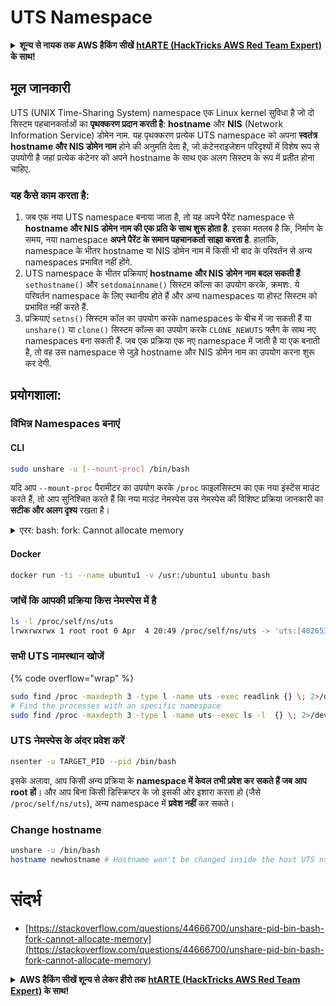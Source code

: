 # UTS Namespace

<details>

<summary><strong>शून्य से नायक तक AWS हैकिंग सीखें</strong> <a href="https://training.hacktricks.xyz/courses/arte"><strong>htARTE (HackTricks AWS Red Team Expert)</strong></a><strong> के साथ!</strong></summary>

HackTricks का समर्थन करने के अन्य तरीके:

* यदि आप चाहते हैं कि आपकी **कंपनी का विज्ञापन HackTricks में दिखाई दे** या **HackTricks को PDF में डाउनलोड करें** तो [**सब्सक्रिप्शन प्लान्स**](https://github.com/sponsors/carlospolop) देखें!
* [**आधिकारिक PEASS & HackTricks स्वैग प्राप्त करें**](https://peass.creator-spring.com)
* [**The PEASS Family**](https://opensea.io/collection/the-peass-family) की खोज करें, हमारे विशेष [**NFTs**](https://opensea.io/collection/the-peass-family) का संग्रह
* 💬 [**Discord group**](https://discord.gg/hRep4RUj7f) में **शामिल हों** या [**telegram group**](https://t.me/peass) में या **Twitter** पर 🐦 [**@carlospolopm**](https://twitter.com/carlospolopm) को **फॉलो करें**.
* **HackTricks** के [**github repos**](https://github.com/carlospolop/hacktricks) और [**HackTricks Cloud**](https://github.com/carlospolop/hacktricks-cloud) में PRs सबमिट करके अपनी हैकिंग ट्रिक्स साझा करें.

</details>

## मूल जानकारी

UTS (UNIX Time-Sharing System) namespace एक Linux kernel सुविधा है जो दो सिस्टम पहचानकर्ताओं का **पृथक्करण प्रदान करती है**: **hostname** और **NIS** (Network Information Service) डोमेन नाम. यह पृथक्करण प्रत्येक UTS namespace को अपना **स्वतंत्र hostname और NIS डोमेन नाम** होने की अनुमति देता है, जो कंटेनराइजेशन परिदृश्यों में विशेष रूप से उपयोगी है जहां प्रत्येक कंटेनर को अपने hostname के साथ एक अलग सिस्टम के रूप में प्रतीत होना चाहिए.

### यह कैसे काम करता है:

1. जब एक नया UTS namespace बनाया जाता है, तो यह अपने पैरेंट namespace से **hostname और NIS डोमेन नाम की एक प्रति के साथ शुरू होता है**. इसका मतलब है कि, निर्माण के समय, नया namespace **अपने पैरेंट के समान पहचानकर्ता साझा करता है**. हालांकि, namespace के भीतर hostname या NIS डोमेन नाम में किसी भी बाद के परिवर्तन से अन्य namespaces प्रभावित नहीं होंगे.
2. UTS namespace के भीतर प्रक्रियाएं **hostname और NIS डोमेन नाम बदल सकती हैं** `sethostname()` और `setdomainname()` सिस्टम कॉल्स का उपयोग करके, क्रमशः. ये परिवर्तन namespace के लिए स्थानीय होते हैं और अन्य namespaces या होस्ट सिस्टम को प्रभावित नहीं करते हैं.
3. प्रक्रियाएं `setns()` सिस्टम कॉल का उपयोग करके namespaces के बीच में जा सकती हैं या `unshare()` या `clone()` सिस्टम कॉल्स का उपयोग करके `CLONE_NEWUTS` फ्लैग के साथ नए namespaces बना सकती हैं. जब एक प्रक्रिया एक नए namespace में जाती है या एक बनाती है, तो वह उस namespace से जुड़े hostname और NIS डोमेन नाम का उपयोग करना शुरू कर देगी.

## प्रयोगशाला:

### विभिन्न Namespaces बनाएं

#### CLI
```bash
sudo unshare -u [--mount-proc] /bin/bash
```
यदि आप `--mount-proc` पैरामीटर का उपयोग करके `/proc` फाइलसिस्टम का एक नया इंस्टेंस माउंट करते हैं, तो आप सुनिश्चित करते हैं कि नया माउंट नेमस्पेस उस नेमस्पेस की विशिष्ट प्रक्रिया जानकारी का **सटीक और अलग दृश्य** रखता है।

<details>

<summary>एरर: bash: fork: Cannot allocate memory</summary>

जब `unshare` को `-f` विकल्प के बिना निष्पादित किया जाता है, तो एक एरर का सामना करना पड़ता है जो लिनक्स नए PID (प्रोसेस ID) नेमस्पेस को कैसे संभालता है उसके कारण होता है। मुख्य विवरण और समाधान नीचे दिए गए हैं:

1. **समस्या की व्याख्या**:
- लिनक्स कर्नेल एक प्रक्रिया को `unshare` सिस्टम कॉल का उपयोग करके नए नेमस्पेस बनाने की अनुमति देता है। हालांकि, नए PID नेमस्पेस की सृष्टि करने वाली प्रक्रिया (जिसे "unshare" प्रक्रिया कहा जाता है) नए नेमस्पेस में प्रवेश नहीं करती है; केवल उसकी चाइल्ड प्रोसेस ही करती हैं।
- `%unshare -p /bin/bash%` चलाने से `/bin/bash` `unshare` की समान प्रक्रिया में शुरू होता है। नतीजतन, `/bin/bash` और उसकी चाइल्ड प्रोसेस मूल PID नेमस्पेस में होती हैं।
- नए नेमस्पेस में `/bin/bash` की पहली चाइल्ड प्रोसेस PID 1 बन जाती है। जब यह प्रोसेस बाहर निकलती है, तो यदि कोई अन्य प्रोसेस नहीं हैं, तो यह नेमस्पेस की सफाई को ट्रिगर करती है, क्योंकि PID 1 का अनाथ प्रोसेस को गोद लेने का विशेष रोल होता है। लिनक्स कर्नेल तब उस नेमस्पेस में PID आवंटन को अक्षम कर देगा।

2. **परिणाम**:
- नए नेमस्पेस में PID 1 के बाहर निकलने से `PIDNS_HASH_ADDING` फ्लैग की सफाई हो जाती है। इससे `alloc_pid` फंक्शन नई प्रोसेस बनाते समय नए PID को आवंटित करने में विफल हो जाता है, जिससे "Cannot allocate memory" एरर होता है।

3. **समाधान**:
- इस समस्या को `-f` विकल्प के साथ `unshare` का उपयोग करके हल किया जा सकता है। यह विकल्प `unshare` को नए PID नेमस्पेस बनाने के बाद एक नई प्रोसेस को फोर्क करने के लिए बनाता है।
- `%unshare -fp /bin/bash%` निष्पादित करने से सुनिश्चित होता है कि `unshare` कमांड स्वयं नए नेमस्पेस में PID 1 बन जाता है। `/bin/bash` और उसकी चाइल्ड प्रोसेस तब इस नए नेमस्पेस के भीतर सुरक्षित रूप से समाहित होती हैं, जिससे PID 1 के समय से पहले बाहर निकलने को रोका जाता है और सामान्य PID आवंटन की अनुमति दी जाती है।

`unshare` को `-f` फ्लैग के साथ चलाने से सुनिश्चित होता है कि नया PID नेमस्पेस सही ढंग से बनाए रखा जाता है, जिससे `/bin/bash` और उसकी सब-प्रोसेस मेमोरी आवंटन एरर का सामना किए बिना काम कर सकती हैं।

</details>

#### Docker
```bash
docker run -ti --name ubuntu1 -v /usr:/ubuntu1 ubuntu bash
```
### &#x20;जांचें कि आपकी प्रक्रिया किस नेमस्पेस में है
```bash
ls -l /proc/self/ns/uts
lrwxrwxrwx 1 root root 0 Apr  4 20:49 /proc/self/ns/uts -> 'uts:[4026531838]'
```
### सभी UTS नामस्थान खोजें

{% code overflow="wrap" %}
```bash
sudo find /proc -maxdepth 3 -type l -name uts -exec readlink {} \; 2>/dev/null | sort -u
# Find the processes with an specific namespace
sudo find /proc -maxdepth 3 -type l -name uts -exec ls -l  {} \; 2>/dev/null | grep <ns-number>
```
### UTS नेमस्पेस के अंदर प्रवेश करें
```bash
nsenter -u TARGET_PID --pid /bin/bash
```
इसके अलावा, आप किसी अन्य प्रक्रिया के **namespace में केवल तभी प्रवेश कर सकते हैं जब आप root हों**। और आप बिना किसी डिस्क्रिप्टर के जो इसकी ओर इशारा करता हो (जैसे `/proc/self/ns/uts`), अन्य namespace में **प्रवेश नहीं** कर सकते।

### Change hostname
```bash
unshare -u /bin/bash
hostname newhostname # Hostname won't be changed inside the host UTS ns
```
# संदर्भ
* [https://stackoverflow.com/questions/44666700/unshare-pid-bin-bash-fork-cannot-allocate-memory](https://stackoverflow.com/questions/44666700/unshare-pid-bin-bash-fork-cannot-allocate-memory)

<details>

<summary><strong>AWS हैकिंग सीखें शून्य से लेकर हीरो तक</strong> <a href="https://training.hacktricks.xyz/courses/arte"><strong>htARTE (HackTricks AWS Red Team Expert)</strong></a><strong> के साथ!</strong></summary>

HackTricks का समर्थन करने के अन्य तरीके:

* यदि आप चाहते हैं कि आपकी **कंपनी का विज्ञापन HackTricks में दिखाई दे** या **HackTricks को PDF में डाउनलोड करें** तो [**सदस्यता योजनाएं**](https://github.com/sponsors/carlospolop) देखें!
* [**आधिकारिक PEASS & HackTricks स्वैग**](https://peass.creator-spring.com) प्राप्त करें
* [**The PEASS Family**](https://opensea.io/collection/the-peass-family) की खोज करें, हमारा विशेष [**NFTs**](https://opensea.io/collection/the-peass-family) संग्रह
* 💬 [**Discord समूह**](https://discord.gg/hRep4RUj7f) में **शामिल हों** या [**telegram समूह**](https://t.me/peass) में या **Twitter** 🐦 पर मुझे **फॉलो** करें [**@carlospolopm**](https://twitter.com/carlospolopm)**.**
* **HackTricks** के [**github repos**](https://github.com/carlospolop/hacktricks) और [**HackTricks Cloud**](https://github.com/carlospolop/hacktricks-cloud) में PRs सबमिट करके अपनी हैकिंग ट्रिक्स साझा करें।

</details>
